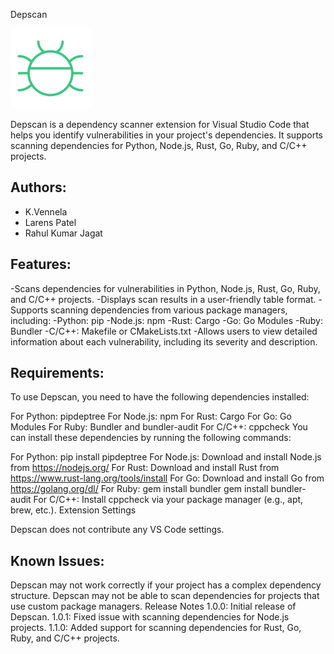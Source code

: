 Depscan

![Logo](logo.png)

Depscan is a dependency scanner extension for Visual Studio Code that helps you
identify vulnerabilities in your project's dependencies. It supports scanning
dependencies for Python, Node.js, Rust, Go, Ruby, and C/C++ projects.

## Authors:
- K.Vennela
- Larens Patel
- Rahul Kumar Jagat

## Features:

-Scans dependencies for vulnerabilities in Python, Node.js, Rust, Go, Ruby, and C/C++ projects.
-Displays scan results in a user-friendly table format.
-Supports scanning dependencies from various package managers, including:
-Python: pip
-Node.js: npm
-Rust: Cargo
-Go: Go Modules
-Ruby: Bundler
-C/C++: Makefile or CMakeLists.txt
-Allows users to view detailed information about each vulnerability, including its severity and description.

## Requirements:

To use Depscan, you need to have the following dependencies installed:

For Python: pipdeptree
For Node.js: npm
For Rust: Cargo
For Go: Go Modules
For Ruby: Bundler and bundler-audit
For C/C++: cppcheck
You can install these dependencies by running the following commands:

For Python:
pip install pipdeptree
For Node.js: Download and install Node.js from https://nodejs.org/
For Rust: Download and install Rust from https://www.rust-lang.org/tools/install
For Go: Download and install Go from https://golang.org/dl/
For Ruby:
gem install bundler
gem install bundler-audit
For C/C++: Install cppcheck via your package manager (e.g., apt, brew, etc.).
Extension Settings

Depscan does not contribute any VS Code settings.

## Known Issues:

Depscan may not work correctly if your project has a complex dependency structure.
Depscan may not be able to scan dependencies for projects that use custom package managers.
Release Notes
1.0.0: Initial release of Depscan.
1.0.1: Fixed issue with scanning dependencies for Node.js projects.
1.1.0: Added support for scanning dependencies for Rust, Go, Ruby, and C/C++ projects.

